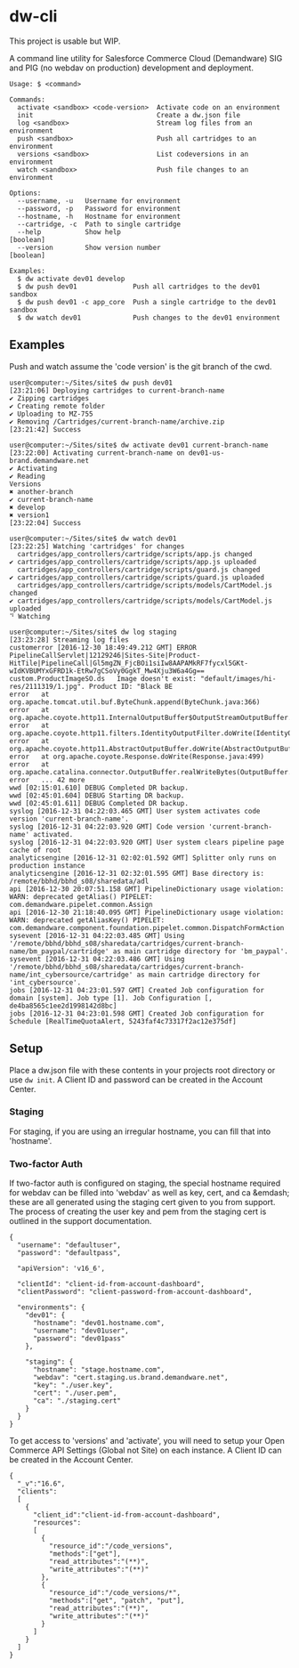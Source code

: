 # dw-cli

This project is usable but WIP.

A command line utility for Salesforce Commerce Cloud (Demandware) SIG and PIG (no webdav on production) development and deployment.

```
Usage: $ <command>

Commands:
  activate <sandbox> <code-version>  Activate code on an environment
  init                               Create a dw.json file
  log <sandbox>                      Stream log files from an environment
  push <sandbox>                     Push all cartridges to an environment
  versions <sandbox>                 List codeversions in an environment
  watch <sandbox>                    Push file changes to an environment

Options:
  --username, -u   Username for environment
  --password, -p   Password for environment
  --hostname, -h   Hostname for environment
  --cartridge, -c  Path to single cartridge
  --help           Show help                                           [boolean]
  --version        Show version number                                 [boolean]

Examples:
  $ dw activate dev01 develop
  $ dw push dev01              Push all cartridges to the dev01 sandbox
  $ dw push dev01 -c app_core  Push a single cartridge to the dev01 sandbox
  $ dw watch dev01             Push changes to the dev01 environment
```
## Examples

Push and watch assume the 'code version' is the git branch of the cwd.

```
user@computer:~/Sites/site$ dw push dev01
[23:21:06] Deploying cartridges to current-branch-name
✔ Zipping cartridges
✔ Creating remote folder
✔ Uploading to MZ-755
✔ Removing /Cartridges/current-branch-name/archive.zip
[23:21:42] Success
```
```
user@computer:~/Sites/site$ dw activate dev01 current-branch-name
[23:22:00] Activating current-branch-name on dev01-us-brand.demandware.net
✔ Activating
✔ Reading
Versions
✖ another-branch
✔ current-branch-name
✖ develop
✖ version1
[23:22:04] Success
```
```
user@computer:~/Sites/site$ dw watch dev01
[23:22:25] Watching 'cartridges' for changes
  cartridges/app_controllers/cartridge/scripts/app.js changed
✔ cartridges/app_controllers/cartridge/scripts/app.js uploaded
  cartridges/app_controllers/cartridge/scripts/guard.js changed
✔ cartridges/app_controllers/cartridge/scripts/guard.js uploaded
  cartridges/app_controllers/cartridge/scripts/models/CartModel.js changed
✔ cartridges/app_controllers/cartridge/scripts/models/CartModel.js uploaded
⠙ Watching
```
```
user@computer:~/Sites/site$ dw log staging
[23:23:28] Streaming log files
customerror [2016-12-30 18:49:49.212 GMT] ERROR PipelineCallServlet|12129246|Sites-Site|Product-HitTile|PipelineCall|Gl5mgZN_FjcBOi1siIw8AAPAMkRF7fycxl5GKt-wIdKVBUMYxGFRD1k-EtRw7gCSoVy0GgkT_Mw4Xju3W6a4Gg== custom.ProductImageSO.ds   Image doesn't exist: "default/images/hi-res/2111319/1.jpg". Product ID: "Black BE
error 	at org.apache.tomcat.util.buf.ByteChunk.append(ByteChunk.java:366)
error 	at org.apache.coyote.http11.InternalOutputBuffer$OutputStreamOutputBuffer.doWrite(InternalOutputBuffer.java:240)
error 	at org.apache.coyote.http11.filters.IdentityOutputFilter.doWrite(IdentityOutputFilter.java:84)
error 	at org.apache.coyote.http11.AbstractOutputBuffer.doWrite(AbstractOutputBuffer.java:192)
error 	at org.apache.coyote.Response.doWrite(Response.java:499)
error 	at org.apache.catalina.connector.OutputBuffer.realWriteBytes(OutputBuffer.java:402)
error 	... 42 more
wwd [02:15:01.610] DEBUG Completed DR backup.
wwd [02:45:01.604] DEBUG Starting DR backup.
wwd [02:45:01.611] DEBUG Completed DR backup.
syslog [2016-12-31 04:22:03.465 GMT] User system activates code version 'current-branch-name'.
syslog [2016-12-31 04:22:03.920 GMT] Code version 'current-branch-name' activated.
syslog [2016-12-31 04:22:03.920 GMT] User system clears pipeline page cache of root
analyticsengine [2016-12-31 02:02:01.592 GMT] Splitter only runs on production instance
analyticsengine [2016-12-31 02:32:01.595 GMT] Base directory is: /remote/bbhd/bbhd_s08/sharedata/adl
api [2016-12-30 20:07:51.158 GMT] PipelineDictionary usage violation: WARN: deprecated getAlias() PIPELET: com.demandware.pipelet.common.Assign
api [2016-12-30 21:18:40.095 GMT] PipelineDictionary usage violation: WARN: deprecated getAliasKey() PIPELET: com.demandware.component.foundation.pipelet.common.DispatchFormAction
sysevent [2016-12-31 04:22:03.485 GMT] Using '/remote/bbhd/bbhd_s08/sharedata/cartridges/current-branch-name/bm_paypal/cartridge' as main cartridge directory for 'bm_paypal'.
sysevent [2016-12-31 04:22:03.486 GMT] Using '/remote/bbhd/bbhd_s08/sharedata/cartridges/current-branch-name/int_cybersource/cartridge' as main cartridge directory for 'int_cybersource'.
jobs [2016-12-31 04:23:01.597 GMT] Created Job configuration for domain [system]. Job type [1]. Job Configuration [, de4ba8565c1ee2d1998142d8bc]
jobs [2016-12-31 04:23:01.598 GMT] Created Job configuration for Schedule [RealTimeQuotaAlert, 5243faf4c73317f2ac12e375df]
```
## Setup
Place a dw.json file with these contents in your projects root directory or use `dw init`.  A Client ID and password can be created in the Account Center.  

### Staging
For staging, if you are using an irregular hostname, you can fill that into 'hostname'.  

### Two-factor Auth
If two-factor auth is configured on staging, the special hostname required for webdav can be filled into 'webdav' as well as key, cert, and ca &emdash; these are all generated using the staging cert given to you from support.  The process of creating the user key and pem from the staging cert is outlined in the support documentation.
```
{
  "username": "defaultuser",
  "password": "defaultpass",

  "apiVersion": 'v16_6',

  "clientId": "client-id-from-account-dashboard",
  "clientPassword": "client-password-from-account-dashboard",

  "environments": {
    "dev01": {
      "hostname": "dev01.hostname.com",
      "username": "dev01user",
      "password": "dev01pass"
    },

    "staging": {
      "hostname": "stage.hostname.com",
      "webdav": "cert.staging.us.brand.demandware.net",
      "key": "./user.key",
      "cert": "./user.pem",
      "ca": "./staging.cert"
    }
  }
}
```

To get access to 'versions' and 'activate', you will need to setup your Open Commerce API Settings (Global not Site) on each instance.  A Client ID can be created in the Account Center.

```
{
  "_v":"16.6",
  "clients":
  [
    {
      "client_id":"client-id-from-account-dashboard",
      "resources":
      [
        {
          "resource_id":"/code_versions",
          "methods":["get"],
          "read_attributes":"(**)",
          "write_attributes":"(**)"
        },
        {
          "resource_id":"/code_versions/*",
          "methods":["get", "patch", "put"],
          "read_attributes":"(**)",
          "write_attributes":"(**)"
        }
      ]
    }
  ]
}
```
